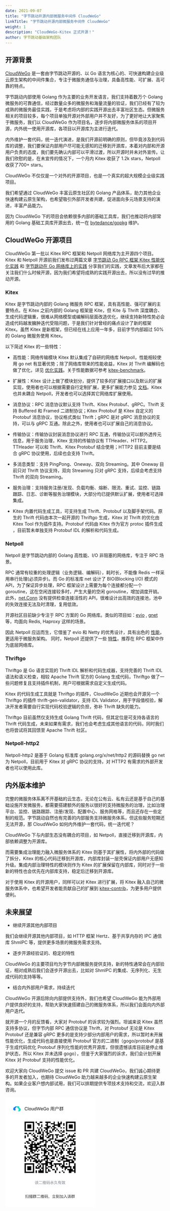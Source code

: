 ```yaml
---
date: 2021-09-07
title: "字节跳动开源内部微服务中间件 CloudWeGo"
linkTitle: "字节跳动开源内部微服务中间件 CloudWeGo"
weight: 1
description: "CloudWeGo-Kitex 正式开源！"
author: 字节跳动基础架构团队
---
```




## 开源背景

[CloudWeGo](https://github.com/cloudwego)  是一套由字节跳动开源的、以 Go 语言为核心的、可快速构建企业级云原生架构的中间件集合，专注于微服务通信与治理，具备高性能、可扩展、高可靠的特点。

字节跳动内部使用 Golang 作为主要的业务开发语言，我们支持着数万个 Golang 微服务的可靠通信，经过数量众多的微服务和海量流量的验证，我们已经有了较为成熟的微服务最佳实践，于是考虑将内部的实践开源出去丰富社区生态。但微服务相关的项目较多，每个项目单独开源对外部用户并不友好，为了更好地让大家聚焦于微服务，我们以 CloudWeGo 作为项目名，逐步将内部微服务体系的项目开源，内外统一使用开源库，各项目以开源库为主进行迭代。

内外维护一套代码，统一迭代演进，是我们开源前明确的原则，但毕竟涉及到代码库的调整，我们要保证内部用户尽可能无感知的迁移到开源库，本着对内部和开源用户负责的态度，我们要先确认内部可以平滑过渡，所以开源时并未对外宣传。让我们欣慰的是，在未宣传的情况下，一个月内 Kitex 收获了 1.2k stars，Netpoll 收获了700+ stars。

CloudWeGo 不仅仅是一个对外的开源项目，也是一个真实的超大规模企业级实践项目。

我们希望通过 CloudWeGo 丰富云原生社区的 Golang 产品体系，助力其他企业快速构建云原生架构，也希望吸引外部开发者共建，促进面向多元场景支持的演进，丰富产品能力。

因为 CloudWeGo 下的项目会依赖很多内部的基础工具库，我们也推动将内部常用的 Golang 基础工具库开源出去，统一在 [bytedance/gopkg](https://github.com/bytedance/gopkg) 维护。

## CloudWeGo 开源项目

CloudWeGo 第一批以 Kitex RPC 框架和 Netpoll 网络库为主开源四个项目。Kitex 和 Netpoll 开源前我们发布过两篇文章 [字节跳动 Go RPC 框架 Kitex 性能优化实践](https://mp.weixin.qq.com/s/Xoaoiotl7ZQoG2iXo9_DWg) 和 [字节跳动在 Go 网络库上的实践](https://mp.weixin.qq.com/s?__biz=MzI1MzYzMjE0MQ==&mid=2247485756&idx=1&sn=4d2712e4bfb9be27a790fa15159a7be1&chksm=e9d0c2dedea74bc8179af39888a5b2b99266587cad32744ad11092b91ec2e2babc74e69090e6&scene=21#wechat_redirect) 分享我们的实践，文章发布后大家都在关注我们什么时候开源，因为我们希望将成熟的实践开源出去，所以没有过早的推动开源。

### Kitex

Kitex 是字节跳动内部的 Golang 微服务 RPC 框架，具有高性能、强可扩展的主要特点。在 Kitex 之前内部的 Golang 框架是 Kite，但 Kite 与 Thrift 深度耦合、生成代码逻辑重，很难从网络模型或编解码层面改造优化，继续支持新特性势必会造成代码越发臃肿迭代受阻问题，于是我们针对曾经的痛点设计了新的框架 Kitex。虽然 Kitex 是新框架，但已经在线上应用一年多，目前字节内部超过 50% 的 Golang 微服务使用 Kitex。

以下简述 Kitex 的一些特性：

- 高性能：网络传输模块 Kitex 默认集成了自研的网络库 Netpoll，性能相较使用 go net 有显著优势；除了网络库带来的性能收益，Kitex 对 Thrift 编解码也做了优化，详见 [优化实践](https://mp.weixin.qq.com/s/Xoaoiotl7ZQoG2iXo9_DWg)。关于性能数据可参考 [kitex-benchmark](https://github.com/cloudwego/kitex-benchmark)。

- 扩展性：Kitex 设计上做了模块划分，提供了较多的扩展接口以及默认的扩展实现，使用者也可以根据需要自行定制扩展，更多扩展能力参见 [文档](https://www.cloudwego.io/zh/docs/tutorials/framework-exten/)。Kitex 也并未耦合 Netpoll，开发者也可以选择其它网络库扩展使用。

- 消息协议：RPC 消息协议默认支持 Thrift、Kitex Protobuf、gRPC。Thrift 支持 Buffered 和 Framed 二进制协议；Kitex Protobuf 是 Kitex 自定义的 Protobuf 消息协议，协议格式类似 Thrift；gRPC 是对 gRPC 消息协议的支持，可以与 gRPC 互通。除此之外，使用者也可以扩展自己的消息协议。

- 传输协议：传输协议封装消息协议进行 RPC 互通，传输协议可以额外透传元信息，用于服务治理，Kitex 支持的传输协议有 TTHeader、HTTP2。TTHeader 可以和 Thrift、Kitex Protobuf 结合使用；HTTP2 目前主要是结合 gRPC 协议使用，后续也会支持 Thrift。

- 多消息类型：支持 PingPong、Oneway、双向 Streaming。其中 Oneway 目前只对 Thrift 协议支持，双向 Streaming 只对 gRPC 支持，后续会考虑支持 Thrift 的双向 Streaming。

- 服务治理：支持服务注册/发现、负载均衡、熔断、限流、重试、监控、链路跟踪、日志、诊断等服务治理模块，大部分均已提供默认扩展，使用者可选择集成。

- Kitex 内置代码生成工具，可支持生成 Thrift、Protobuf 以及脚手架代码。原生的 Thrift 代码由本次一起开源的 Thriftgo 生成，Kitex 对 Thrift 的优化由 Kitex Tool 作为插件支持。Protobuf 代码由 Kitex 作为官方 protoc 插件生成 ，目前暂未单独支持 Protobuf IDL 的解析和代码生成。

### Netpoll

Netpoll 是字节跳动内部的 Golang 高性能、I/O 非阻塞的网络库，专注于 RPC 场景。

RPC 通常有较重的处理逻辑（业务逻辑、编解码），耗时长，不能像 Redis 一样采用串行处理(必须异步)。而 Go 的标准库 net 设计了 BIO(Blocking I/O) 模式的 API，为了保证异步处理，RPC 框架设计上需要为每个连接都分配一个 goroutine，这在空闲连接较多时，产生大量的空闲 goroutine，增加调度开销。此外，[net.Conn](https://github.com/golang/go/blob/master/src/net/net.go) 没有提供检查连接活性的 API，很难设计出高效的连接池，池中的失效连接无法及时清理，复用低效。

开源社区目前缺少专注于 RPC 方案的 Go 网络库。类似的项目如：[evio](https://github.com/tidwall/evio) , [gnet](https://github.com/panjf2000/gnet) 等，均面向 Redis, Haproxy 这样的场景。

因此 Netpoll 应运而生，它借鉴了 evio 和 Netty 的优秀设计，具有出色的 [性能](https://github.com/cloudwego/netpoll/blob/main/README_CN.md#%e6%80%a7%e8%83%bd)，更适用于微服务架构。 同时，Netpoll 还提供了一些 [特性](https://github.com/cloudwego/netpoll/blob/main/README_CN.md#%e7%89%b9%e6%80%a7)，推荐在 RPC 框架中作为底层网络库。

### Thriftgo

Thriftgo 是 Go 语言实现的 Thrift IDL 解析和代码生成器，支持完善的 Thrift IDL 语法和语义检查，相较 Apache Thrift 官方的 Golang 生成代码，Thriftgo 做了一些问题修复且支持插件机制，用户可根据需求自定义生成代码。

Kitex 的代码生成工具就是 Thriftgo 的插件，CloudWeGo 近期也会开源另一个 Thriftgo 的插件 thrift-gen-validator，支持 IDL Validator，用于字段值校验，解决开发者需要自行实现代码校验逻辑的负担，弥补 Thrift 缺失的能力。

Thriftgo 目前虽然仅支持生成 Golang Thrift 代码，但其定位是可支持各语言的 Thrift 代码生成，未来如果有需求，我们也会考虑生成其他语言的代码，同时我们也将尝试将其回馈至 Apache Thrift 社区。


### Netpoll-http2

Netpoll-http2 是基于 Golang 标准库 golang.org/x/net/http2  的源码替换 go net 为 Netpoll，目前用于 Kitex 对 gRPC 协议的支持，对 HTTP2 有需求的外部开发者也可以使用此库。

## 内外版本维护

完整的微服务体系离不开基础的云生态，无论在公有云、私有云还是基于自己的基础设施开发微服务，都需要搭建额外的服务以很好的支持微服务的治理，比如治理平台、监控、链路跟踪、注册/发现、配置中心、服务网格等，而且还存在一些定制的规范。字节跳动自然也有完善的内部服务支持微服务体系，但这些服务短期还无法开源，那 CloudWeGo 如何内外维护一套代码，统一迭代呢？

CloudWeGo 下与内部生态没有耦合的项目，如 Netpoll，直接迁移到开源库，内部依赖调整为开源库。

而需要集成治理能力融入微服务体系的 Kitex 则基于其扩展性，将内外部的代码做了拆分，Kitex 的核心代码迁移到开源库，内部库封装一层壳保证内部用户无感知升级。集成内部治理特性的模块则作为 Kitex 的扩展保留在内部库，同时对于一些新的特性也会优先在内部库支持，稳定后迁移到开源库。

对于使用 Kitex 的开源用户，同样可以对 Kitex 进行扩展，将 Kitex 融入自己的微服务体系中，也希望开发者能贡献自己的扩展到 [kitex-contrib](https://github.com/kitex-contrib)，为更多用户提供便利。

## 未来展望

  - 继续开源其他内部项目

我们会继续开源其他内部项目，如 HTTP 框架 Hertz、基于共享内存的 IPC 通信库 ShmIPC 等，提供更多场景的微服务需求支持。

  - 逐步开源经验证的、稳定的特性

CloudWeGo 的主要项目均为字节内部微服务提供支持，新的特性通常会在内部验证，相对成熟后我们会逐步开源出去，比如对 ShmIPC 的集成、无序列化、无生成代码的支持等等。

  - 结合内外部用户需求，持续迭代

CloudWeGo 开源后除向内部提供支持外，我们也希望 CloudWeGo 能为外部用户提供良好的支持，帮助大家快速搭建自己的微服务体系，所以我们会面向内外部用户迭代。

就开源一个月的反馈看，大家对 Protobuf 的诉求较为强烈。坦诚来说 Kitex 虽然支持多协议，但字节内部 RPC 通信协议是 Thrift，对 Protobuf 无论是 Kitex Protobuf 还是兼容 gRPC 更多的是支持少部分内部用户的需求，所以暂时未开展性能优化，生成代码也是直接使用 Protobuf 官方的二进制（gogo/protobuf 是基于生成代码优化 Protobuf 序列化性能的优秀开源库，但很遗憾该库目前是停止维护状态，所以 Kitex 并未选择 gogo），但鉴于大家强烈的诉求，我们会计划开展 Kitex 对 Protobuf 支持的性能优化。

欢迎大家向 CloudWeGo 提交 issue 和 PR 共建 CloudWeGo，我们诚心期待更多的开发者加入，也期待 CloudWeGo 助力越来越多的企业快速构建云原生架构。如果企业客户想内部试用，我们可以排期提供专项技术支持和交流，欢迎入群咨询。


![!image](/img/blog/LarkGroup.png)
